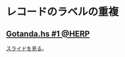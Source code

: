 # レコードのラベルの重複

## [Gotanda.hs #1 @HERP](https://herp-inc.connpass.com/event/153651/)

[スライドを見る](https://gitpitch.com/kakkun61/gitpitch?p=gotanda.hs-1)。
